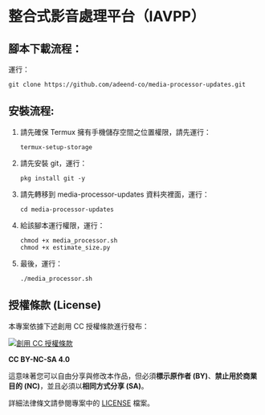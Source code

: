 # 整合式影音處理平台（IAVPP）

腳本下載流程：
-
運行： 
```
git clone https://github.com/adeend-co/media-processor-updates.git
```

安裝流程:
-

1. 請先確保 Termux 擁有手機儲存空間之位置權限，請先運行：
    ```
    termux-setup-storage
    ```
2. 請先安裝 git，運行：
    ```
    pkg install git -y
    ```
3. 請先轉移到 media-processor-updates 資料夾裡面，運行：
    ```
    cd media-processor-updates
    ```
4. 給該腳本運行權限，運行：
    ```
    chmod +x media_processor.sh
    chmod +x estimate_size.py
    ```
5. 最後，運行：
    ```
    ./media_processor.sh
    ```


## 授權條款 (License)

本專案依據下述創用 CC 授權條款進行發布：

[![創用 CC 授權條款](https://i.creativecommons.org/l/by-nc-sa/4.0/88x31.png)](http://creativecommons.org/licenses/by-nc-sa/4.0/)

**CC BY-NC-SA 4.0**

這意味著您可以自由分享與修改本作品，但必須**標示原作者 (BY)**、**禁止用於商業目的 (NC)**，並且必須以**相同方式分享 (SA)**。

詳細法律條文請參閱專案中的 [LICENSE](LICENSE) 檔案。
